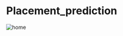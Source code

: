 # Placement_prediction


![home](https://user-images.githubusercontent.com/92261235/227129373-f7bd9393-bfe6-415d-a433-467340233d21.png)

